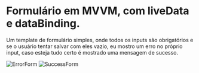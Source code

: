 # Formulário em MVVM, com liveData e dataBinding.

Um template de formulário simples, onde todos os inputs são obrigatórios e se o usuário tentar salvar com eles vazio, eu mostro um erro no próprio input, caso esteja tudo certo
é mostrado uma mensagem de sucesso.

![ErrorForm](https://user-images.githubusercontent.com/54027680/104025457-6e7ae900-51a3-11eb-8755-a0d4c4d1f9ad.jpeg)
![SuccessForm](https://user-images.githubusercontent.com/54027680/104025491-7c306e80-51a3-11eb-91d8-c7465105df70.jpeg)

